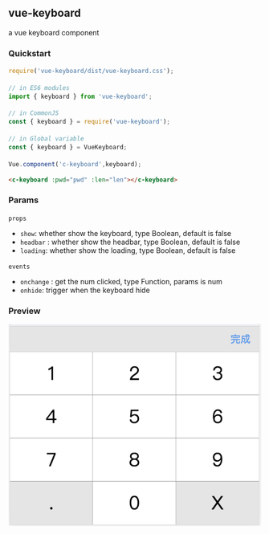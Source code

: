 ## vue-keyboard

a vue keyboard component

### Quickstart
```javascript
require('vue-keyboard/dist/vue-keyboard.css');

// in ES6 modules
import { keyboard } from 'vue-keyboard';

// in CommonJS
const { keyboard } = require('vue-keyboard');

// in Global variable
const { keyboard } = VueKeyboard;

Vue.component('c-keyboard',keyboard);
```
```html
<c-keyboard :pwd="pwd" :len="len"></c-keyboard>
```

### Params

`props`
-  `show`: whether show the keyboard, type Boolean, default is false
-  `headbar` : whether show the headbar, type Boolean, default is false
-  `loading`: whether show the loading, type Boolean, default is false

`events`
-  `onchange` : get the num clicked, type Function, params is num
-  `onhide`: trigger when the keyboard hide

### Preview

![keyboard image](./doc/keyboard.png)